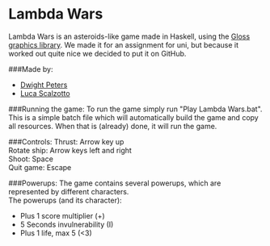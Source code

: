 Lambda Wars
=============

Lambda Wars is an asteroids-like game made in Haskell, using the [Gloss graphics library](http://gloss.ouroborus.net/).
We made it for an assignment for uni, but because it worked out quite nice we decided to put it on GitHub.

###Made by:
- [Dwight Peters](https://github.com/Dwightojo)
- [Luca Scalzotto](https://github.com/LucaScorpion)

###Running the game:
To run the game simply run "Play Lambda Wars.bat".
This is a simple batch file which will automatically build the game and copy all resources.
When that is (already) done, it will run the game.

###Controls:
Thrust: Arrow key up  
Rotate ship: Arrow keys left and right  
Shoot: Space  
Quit game: Escape

###Powerups:
The game contains several powerups, which are represented by different characters.  
The powerups (and its character):
- Plus 1 score multiplier (+)
- 5 Seconds invulnerability (I)
- Plus 1 life, max 5 (<3)
